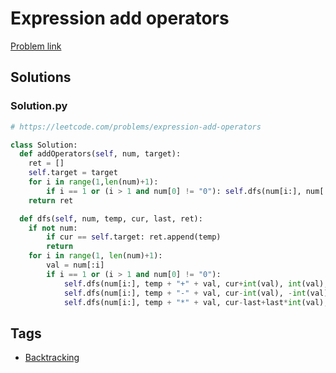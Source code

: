 # Expression add operators

[Problem link](https://leetcode.com/problems/expression-add-operators)

## Solutions


### Solution.py
```py
# https://leetcode.com/problems/expression-add-operators

class Solution:
  def addOperators(self, num, target):
    ret = []
    self.target = target
    for i in range(1,len(num)+1):
        if i == 1 or (i > 1 and num[0] != "0"): self.dfs(num[i:], num[:i], int(num[:i]), int(num[:i]), ret)
    return ret

  def dfs(self, num, temp, cur, last, ret):
    if not num:
        if cur == self.target: ret.append(temp)
        return
    for i in range(1, len(num)+1):
        val = num[:i]
        if i == 1 or (i > 1 and num[0] != "0"):
            self.dfs(num[i:], temp + "+" + val, cur+int(val), int(val), ret)
            self.dfs(num[i:], temp + "-" + val, cur-int(val), -int(val), ret)
            self.dfs(num[i:], temp + "*" + val, cur-last+last*int(val), last*int(val), ret)
```
## Tags

* [Backtracking](/Collections/backtracking.md#backtracking)
